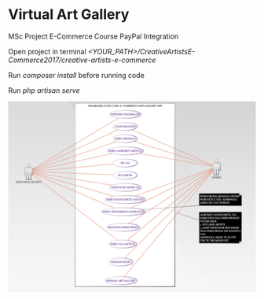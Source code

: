# Virtual Art Gallery 
MSc Project E-Commerce Course PayPal Integration

Open project in terminal *<YOUR_PATH>/CreativeArtistsE-Commerce2017/creative-artists-e-commerce*

Run *composer install* before running code

Run *php artisan serve* 

![](.readme_images/Use-Case-Diagram.png)
